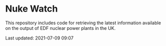# Nuke Watch

This repository includes code for retrieving the latest information available on the output of EDF nuclear power plants in the UK.

Last updated: 2021-07-09 09:07